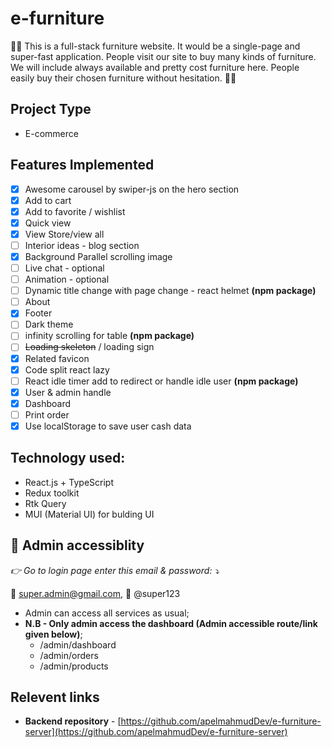 # e-furniture

🚀🚀 This is a full-stack furniture website. It would be a single-page and super-fast application. People visit our site to buy many kinds of furniture. We will include always available and pretty cost furniture here. People easily buy their chosen furniture without hesitation. 🚀🚀

## Project Type

- E-commerce

## Features Implemented

- [x] Awesome carousel by swiper-js on the hero section
- [x] Add to cart
- [x] Add to favorite / wishlist
- [x] Quick view
- [x] View Store/view all
- [ ] Interior ideas - blog section
- [x] Background Parallel scrolling image
- [ ] Live chat - optional
- [ ] Animation - optional
- [ ] Dynamic title change with page change - react helmet **(npm package)**
- [ ] About
- [x] Footer
- [ ] Dark theme
- [ ] infinity scrolling for table **(npm package)**
- [ ] ~~Loading skeleton~~ / loading sign
- [x] Related favicon
- [x] Code split react lazy
- [ ] React idle timer add to redirect or handle idle user **(npm package)**
- [x] User & admin handle
- [x] Dashboard
- [ ] Print order
- [x] Use localStorage to save user cash data

## Technology used:

- React.js + TypeScript
- Redux toolkit
- Rtk Query
- MUI (Material UI) for bulding UI

## 🔐 Admin accessiblity

_👉 Go to login page enter this email & password: ⤵️_

📧 super.admin@gmail.com,
🔑 @super123

- Admin can access all services as usual;
- **N.B - Only admin access the dashboard (Admin accessible route/link given below)**;
  - /admin/dashboard
  - /admin/orders
  - /admin/products

## Relevent links

- **Backend repository** - [https://github.com/apelmahmudDev/e-furniture-server](https://github.com/apelmahmudDev/e-furniture-server)
